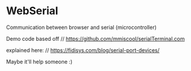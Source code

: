 # WebSerial
Communication between browser and serial (microcontroller)

Demo code based off // https://github.com/mmiscool/serialTerminal.com

explained here: // https://fidisys.com/blog/serial-port-devices/

Maybe it'll help someone :)
